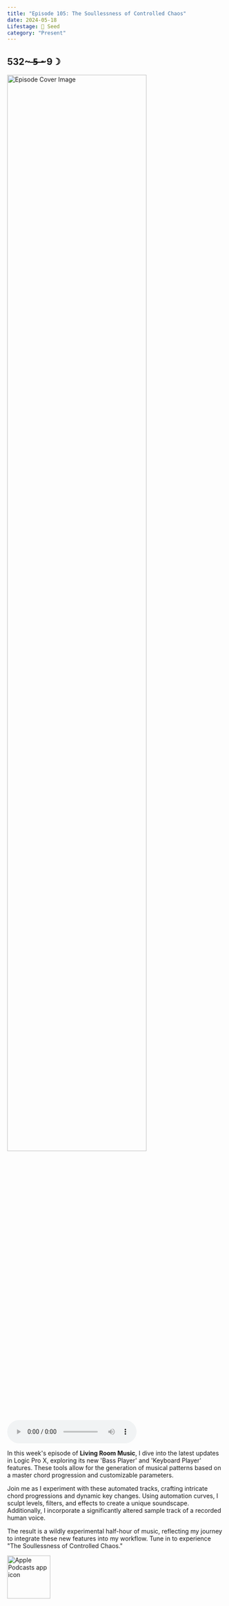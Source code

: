 ```yaml
---
title: "Episode 105: The Soullessness of Controlled Chaos"
date: 2024-05-18
Lifestage: 🌱 Seed
category: "Present"
---
```

## 532~ ̶5̶ ̶~9☽
<img src="https://artwork.captivate.fm/fa03b8e7-774b-4edd-a314-da1e6196082f/evHnA5a-gDqxezbv640eHejN.jpg" alt="Episode Cover Image" width=80%/>
<audio controls>
  <source src="https://podcasts.captivate.fm/media/25d116b8-37f5-479e-93b1-8bba7f3f3cc9/Episode-105.mp3" type="audio/mpeg">
  Your browser does not support the audio element.
</audio>

<p>In this week's episode of <strong>Living Room Music</strong>, I dive into the latest updates in Logic Pro X, exploring its new 'Bass Player' and 'Keyboard Player' features. These tools allow for the generation of musical patterns based on a master chord progression and customizable parameters.</p><p>Join me as I experiment with these automated tracks, crafting intricate chord progressions and dynamic key changes. Using automation curves, I sculpt levels, filters, and effects to create a unique soundscape. Additionally, I incorporate a significantly altered sample track of a recorded human voice.</p><p>The result is a wildly experimental half-hour of music, reflecting my journey to integrate these new features into my workflow. Tune in to experience "The Soullessness of Controlled Chaos."</p>

<a href="https://podcasts.apple.com/us/podcast/living-room-music/id1608791560?tscg=30200&itsct=podcast_box_appicon&ls=1&mttnsubad=1608791560" style="display: inline-block;"><img src="https://toolbox.marketingtools.apple.com/api/v2/badges/app-icon-podcasts/standard/en-us" alt="Apple Podcasts app icon" style="width: 100px; height: 100px; vertical-align: middle; object-fit: contain;" /></a>
    